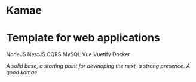 # Kamae
# Template for web applications
NodeJS NestJS CQRS MySQL Vue Vuetify Docker

*A solid base, a starting point for developing the next, a strong presence. A good kamae.*
